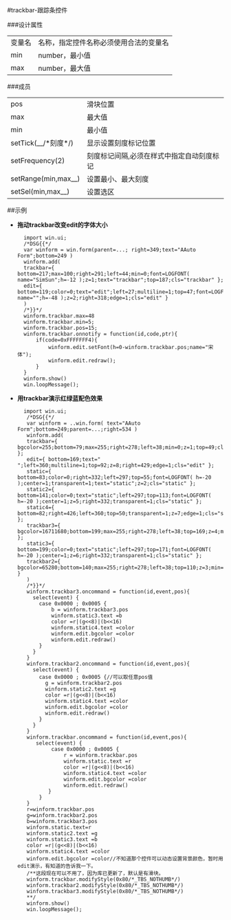 ﻿#trackbar-跟踪条控件

###设计属性
<table>
	<tr><td>变量名</td><td>名称，指定控件名称必须使用合法的变量名</td></tr>
<tr><td>min</td><td>number，最小值</td></tr>
<tr><td>max</td><td>number，最大值</td></tr>
</table>

###成员
<table>
	<tr><td>pos</td><td>滑块位置</td></tr>
	<tr><td>max</td><td>最大值</td></tr>
	<tr><td>min</td><td>最小值</td></tr>
	<tr><td>setTick(__/*刻度*/)</td><td>显示设置刻度标记位置 </td></tr>
	<tr><td>setFrequency(2)</td><td>刻度标记间隔,必须在样式中指定自动刻度标记</td></tr>
	<tr><td>setRange(min,max__)</td><td>设置最小、最大刻度</td></tr>
	<tr><td>setSel(min,max__)</td><td>设置选区</td></tr>
</table>

##示例
* **拖动trackbar改变edit的字体大小**

		import win.ui;
		/*DSG{{*/
		var winform = win.form(parent=...; right=349;text="AAuto Form";bottom=249 )
		winform.add( 
		trackbar={ bottom=217;max=100;right=291;left=44;min=0;font=LOGFONT( name="SimSun";h=-12 );z=1;text="trackbar";top=187;cls="trackbar" };
		edit={ bottom=119;color=0;text="edit";left=27;multiline=1;top=47;font=LOGFONT( name="";h=-48 );z=2;right=318;edge=1;cls="edit" }
		)
		/*}}*/		
		winform.trackbar.max=48
		winform.trackbar.min=5;
		winform.trackbar.pos=15;		
		winform.trackbar.onnotify = function(id,code,ptr){  
		    if(code=0xFFFFFFF4){    
		        winform.edit.setFont(h=0-winform.trackbar.pos;name="宋体");
		        winform.edit.redraw();
		    }   
		}		
		winform.show() 
		win.loopMessage();

* **用trackbar演示红绿蓝配色效果**

		import win.ui;
		 /*DSG{{*/		
		 var winform = ..win.form( text="AAuto Form";bottom=249;parent=...;right=534 )
		 winform.add( 
		 trackbar={ bgcolor=255;bottom=79;max=255;right=278;left=38;min=0;z=1;top=49;cls="trackbar" };
		 edit={ bottom=169;text="                                                                        ";left=360;multiline=1;top=92;z=8;right=429;edge=1;cls="edit" };
		 static={ bottom=83;color=0;right=332;left=297;top=55;font=LOGFONT( h=-20 );center=1;transparent=1;text="static";z=2;cls="static" };
		 static2={ bottom=141;color=0;text="static";left=297;top=113;font=LOGFONT( h=-20 );center=1;z=5;right=332;transparent=1;cls="static" };
		 static4={ bottom=82;right=426;left=360;top=50;transparent=1;z=7;edge=1;cls="static" };
		 trackbar3={ bgcolor=16711680;bottom=199;max=255;right=278;left=38;top=169;z=4;min=0;cls="trackbar" };
		 static3={ bottom=199;color=0;text="static";left=297;top=171;font=LOGFONT( h=-20 );center=1;z=6;right=332;transparent=1;cls="static" };
		 trackbar2={ bgcolor=65280;bottom=140;max=255;right=278;left=38;top=110;z=3;min=0;cls="trackbar" }
		 )
		 /*}}*/
		 winform.trackbar3.oncommand = function(id,event,pos){
		   select(event) {
		     case 0x0000 ; 0x0005 {
		         b = winform.trackbar3.pos
		         winform.static3.text =b
		         color =r|(g<<8)|(b<<16)
		         winform.static4.text =color
		         winform.edit.bgcolor =color
		         winform.edit.redraw()
		     }
		   }
		 }
		 winform.trackbar2.oncommand = function(id,event,pos){
		   select(event) {
		     case 0x0000 ; 0x0005 {//可以取任意pos值
		       g = winform.trackbar2.pos
		       winform.static2.text =g
		       color =r|(g<<8)|(b<<16)
		       winform.static4.text =color
		       winform.edit.bgcolor =color
		       winform.edit.redraw()
		     }
		   }
		 }
		 winform.trackbar.oncommand = function(id,event,pos){
		   	select(event) {
			     case 0x0000 ; 0x0005 {
			    	 r = winform.trackbar.pos
				     winform.static.text =r
				     color =r|(g<<8)|(b<<16)
				     winform.static4.text =color
				     winform.edit.bgcolor =color
				     winform.edit.redraw()
			    }
			 }
		 }
		 r=winform.trackbar.pos
		 g=winform.trackbar2.pos
		 b=winform.trackbar3.pos
		 winform.static.text=r
		 winform.static2.text =g
		 winform.static3.text =b
		 color =r|(g<<8)|(b<<16)
		 winform.static4.text =color
		 winform.edit.bgcolor =color//不知道那个控件可以动态设置背景颜色，暂时用edit演示，有知道的告诉我一下。
		 /**这段现在可以不用了，因为库已更新了，默认是有滑块。
		 winform.trackbar.modifyStyle(0x80/*_TBS_NOTHUMB*/)
		 winform.trackbar2.modifyStyle(0x80/*_TBS_NOTHUMB*/)
		 winform.trackbar3.modifyStyle(0x80/*_TBS_NOTHUMB*/)
		 **/
		 winform.show() 
		 win.loopMessage();